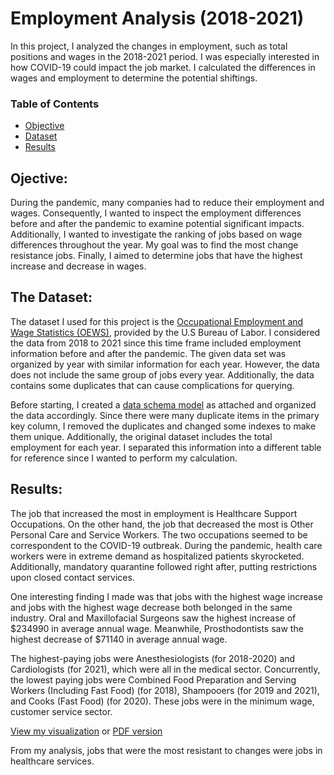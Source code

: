 # Employment Analysis (2018-2021)
  In this project, I analyzed the changes in employment, such as total positions and wages in the 2018-2021 period. I was especially interested in how COVID-19 could impact the job market. I calculated the differences in wages and employment to determine the potential shiftings.

### Table of Contents
* [Objective](#objective)
* [Dataset](#dataset)
* [Results](#results)

## Ojective:
  During the pandemic, many companies had to reduce their employment and wages. Consequently, I wanted to inspect the employment differences before and after the pandemic to examine potential significant impacts. Additionally, I wanted to investigate the ranking of jobs based on wage differences throughout the year. My goal was to find the most change resistance jobs. Finally, I aimed to determine jobs that have the highest increase and decrease in wages.

## The Dataset:
  The dataset I used for this project is the [Occupational Employment and Wage Statistics (OEWS)](https://www.bls.gov/data/#employment), provided by the U.S Bureau of Labor. I considered the data from 2018 to 2021 since this time frame included employment information before and after the pandemic. The given data set was organized by year with similar information for each year. However, the data does not include the same group of jobs every year. Additionally, the data contains some duplicates that can cause complications for querying. 
  
  Before starting, I created a [data schema model](https://github.com/dari-ah/Shifting-in-Employment/blob/cc36a2aedf9582ec64482ba1f9f85c948cce61b3/Data%20Schema-employment.pdf) as attached and organized the data accordingly. Since there were many duplicate items in the primary key column, I removed the duplicates and changed some indexes to make them unique. Additionally, the original dataset includes the total employment for each year. I separated this information into a different table for reference since I wanted to perform my calculation.
  
## Results: 
  The job that increased the most in employment is Healthcare Support Occupations. On the other hand, the job that decreased the most is Other Personal Care and Service Workers. The two occupations seemed to be correspondent to the COVID-19 outbreak. During the pandemic, health care workers were in extreme demand as hospitalized patients skyrocketed. Additionally, mandatory quarantine followed right after, putting restrictions upon closed contact services. 
  
   One interesting finding I made was that jobs with the highest wage increase and jobs with the highest wage decrease both belonged in the same industry. Oral and Maxillofacial Surgeons saw the highest increase of $234990 in average annual wage. Meanwhile, Prosthodontists saw the highest decrease of $71140 in average annual wage. 
   
   The highest-paying jobs were Anesthesiologists (for 2018-2020) and Cardiologists (for 2021), which were all in the medical sector. Concurrently, the lowest paying jobs were Combined Food Preparation and Serving Workers (Including Fast Food) (for 2018), Shampooers (for 2019 and 2021), and Cooks (Fast Food) (for 2020). These jobs were in the minimum wage, customer service sector.
  
  [View my visualization](https://app.powerbi.com/groups/me/dashboards/a194e4c2-7d92-4d38-89ae-7248e5327c8b?redirectedFromSignup=1) or [PDF version](https://github.com/dari-ah/Shifting-in-Employment/tree/main/PowerBI%20Viz)
  
  From my analysis, jobs that were the most resistant to changes were jobs in healthcare services. 
